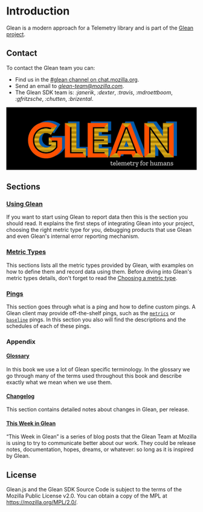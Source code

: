 # Introduction

Glean is a modern approach for a Telemetry library and is part of the [Glean project](https://docs.telemetry.mozilla.org/concepts/glean/glean.html).

## Contact

To contact the Glean team you can:

- Find us in the [#glean channel on chat.mozilla.org](https://chat.mozilla.org/#/room/#glean:mozilla.org).
- Send an email to *glean-team@mozilla.com*.
- The Glean SDK team is: *:janerik*, *:dexter*, *:travis*, *:mdroettboom*, *:gfritzsche*, *:chutten*, *:brizental*.

![Glean logo](glean.jpeg)

## Sections

### [Using Glean](./user/index.html)

If you want to start using Glean to report data then this is the section you should read. It explains the first steps of integrating Glean into your project, choosing the right metric type for you, debugging products that use Glean and even Glean's internal error reporting mechanism.

### [Metric Types](./user/metrics/index.html)

This sections lists all the metric types provided by Glean, with examples on how to define them and record data using them. Before diving into Glean's metric types details, don't forget to read the [Choosing a metric type](https://mozilla.github.io/glean/book/user/adding-new-metrics.html#choosing-a-metric-type).

### [Pings](./user/pings/index.html)

This section goes through what is a ping and how to define custom pings. A Glean client may provide off-the-shelf pings, such as the [`metrics`](https://mozilla.github.io/glean/book/user/pings/metrics.html) or [`baseline`](https://mozilla.github.io/glean/book/user/pings/baseline.html) pings. In this section you also will find the descriptions and the schedules of each of these pings.

### Appendix

#### [Glossary](./appendix/glossary.html)

In this book we use a lot of Glean specific terminology. In the glossary we go through many of the terms used throughout this book and describe exactly what we mean when we use them.

#### [Changelog](./appendix/changelog.html)

This section contains detailed notes about changes in Glean, per release.

#### [This Week in Glean](./appendix/twig.html)

“This Week in Glean” is a series of blog posts that the Glean Team at Mozilla is using to try to communicate better about our work. They could be release notes, documentation, hopes, dreams, or whatever: so long as it is inspired by Glean.

## License

Glean.js and the Glean SDK Source Code is subject to the terms of the Mozilla Public License v2.0. You can obtain a copy of the MPL at <https://mozilla.org/MPL/2.0/>.
